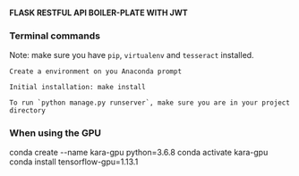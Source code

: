 #### FLASK RESTFUL API BOILER-PLATE WITH JWT

### Terminal commands
Note: make sure you have `pip`, `virtualenv` and `tesseract` installed.

    Create a environment on you Anaconda prompt
    
    Initial installation: make install

    To run `python manage.py runserver`, make sure you are in your project directory
### When using the GPU
conda create --name kara-gpu python=3.6.8
conda activate kara-gpu
conda install tensorflow-gpu=1.13.1 